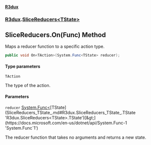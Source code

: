 #### [R3dux](R3dux.md 'R3dux')
### [R3dux](R3dux.md#R3dux 'R3dux').[SliceReducers&lt;TState&gt;](SliceReducers_TState_.md 'R3dux.SliceReducers<TState>')

## SliceReducers<TState>.On<TAction>(Func<TState>) Method

Maps a reducer function to a specific action type.

```csharp
public void On<TAction>(System.Func<TState> reducer);
```
#### Type parameters

<a name='R3dux.SliceReducers_TState_.On_TAction_(System.Func_TState_).TAction'></a>

`TAction`

The type of the action.
#### Parameters

<a name='R3dux.SliceReducers_TState_.On_TAction_(System.Func_TState_).reducer'></a>

`reducer` [System.Func&lt;](https://docs.microsoft.com/en-us/dotnet/api/System.Func-1 'System.Func`1')[TState](SliceReducers_TState_.md#R3dux.SliceReducers_TState_.TState 'R3dux.SliceReducers<TState>.TState')[&gt;](https://docs.microsoft.com/en-us/dotnet/api/System.Func-1 'System.Func`1')

The reducer function that takes no arguments and returns a new state.